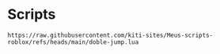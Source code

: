 # Scripts
```https://raw.githubusercontent.com/kiti-sites/Meus-scripts-roblox/refs/heads/main/doble-jump.lua```
